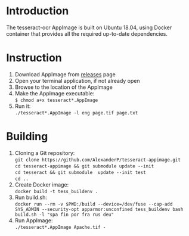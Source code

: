 # Introduction
The tesseract-ocr AppImage is built on Ubuntu 18.04, using Docker container that provides all the required up-to-date dependencies.

# Instruction
1. Download AppImage from [releases](https://github.com/AlexanderP/tesseract-appimage/releases) page
1. Open your terminal application, if not already open
1. Browse to the location of the AppImage
3. Make the AppImage executable:   
    `$ chmod a+x tesseract*.AppImage`
4. Run it:  
    `./tesseract*.AppImage -l eng page.tif page.txt`

# Building
1. Cloning a Git repository:   
    `git clone https://github.com/AlexanderP/tesseract-appimage.git`   
    `cd tesseract-appimage && git submodule update --init`   
    `cd tesseract && git submodule  update --init test`  
    `cd ..`
1. Create Docker image:   
    `docker build -t tess_buildenv .`
2. Run build.sh:   
    `docker run --rm -v $PWD:/build --device=/dev/fuse --cap-add SYS_ADMIN --security-opt apparmor:unconfined tess_buildenv bash build.sh -l "spa fin por fra rus deu"`
3. Run AppImage:   
    `./tesseract*.AppImage Apache.tif -`